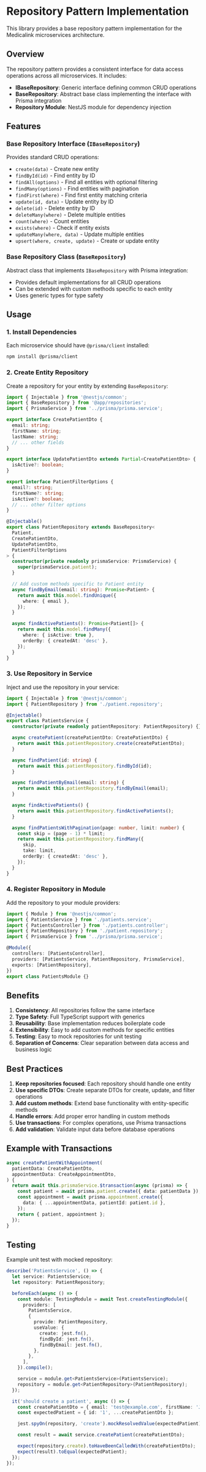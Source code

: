 # Repository Pattern Implementation

This library provides a base repository pattern implementation for the Medicalink microservices architecture.

## Overview

The repository pattern provides a consistent interface for data access operations across all microservices. It includes:

- **IBaseRepository**: Generic interface defining common CRUD operations
- **BaseRepository**: Abstract base class implementing the interface with Prisma integration
- **Repository Module**: NestJS module for dependency injection

## Features

### Base Repository Interface (`IBaseRepository`)

Provides standard CRUD operations:
- `create(data)` - Create new entity
- `findById(id)` - Find entity by ID
- `findAll(options)` - Find all entities with optional filtering
- `findMany(options)` - Find entities with pagination
- `findFirst(where)` - Find first entity matching criteria
- `update(id, data)` - Update entity by ID
- `delete(id)` - Delete entity by ID
- `deleteMany(where)` - Delete multiple entities
- `count(where)` - Count entities
- `exists(where)` - Check if entity exists
- `updateMany(where, data)` - Update multiple entities
- `upsert(where, create, update)` - Create or update entity

### Base Repository Class (`BaseRepository`)

Abstract class that implements `IBaseRepository` with Prisma integration:
- Provides default implementations for all CRUD operations
- Can be extended with custom methods specific to each entity
- Uses generic types for type safety

## Usage

### 1. Install Dependencies

Each microservice should have `@prisma/client` installed:

```bash
npm install @prisma/client
```

### 2. Create Entity Repository

Create a repository for your entity by extending `BaseRepository`:

```typescript
import { Injectable } from '@nestjs/common';
import { BaseRepository } from '@app/repositories';
import { PrismaService } from '../prisma/prisma.service';

export interface CreatePatientDto {
  email: string;
  firstName: string;
  lastName: string;
  // ... other fields
}

export interface UpdatePatientDto extends Partial<CreatePatientDto> {
  isActive?: boolean;
}

export interface PatientFilterOptions {
  email?: string;
  firstName?: string;
  isActive?: boolean;
  // ... other filter options
}

@Injectable()
export class PatientRepository extends BaseRepository<
  Patient,
  CreatePatientDto,
  UpdatePatientDto,
  PatientFilterOptions
> {
  constructor(private readonly prismaService: PrismaService) {
    super(prismaService.patient);
  }

  // Add custom methods specific to Patient entity
  async findByEmail(email: string): Promise<Patient> {
    return await this.model.findUnique({
      where: { email },
    });
  }

  async findActivePatients(): Promise<Patient[]> {
    return await this.model.findMany({
      where: { isActive: true },
      orderBy: { createdAt: 'desc' },
    });
  }
}
```

### 3. Use Repository in Service

Inject and use the repository in your service:

```typescript
import { Injectable } from '@nestjs/common';
import { PatientRepository } from './patient.repository';

@Injectable()
export class PatientsService {
  constructor(private readonly patientRepository: PatientRepository) {}

  async createPatient(createPatientDto: CreatePatientDto) {
    return await this.patientRepository.create(createPatientDto);
  }

  async findPatient(id: string) {
    return await this.patientRepository.findById(id);
  }

  async findPatientByEmail(email: string) {
    return await this.patientRepository.findByEmail(email);
  }

  async findActivePatients() {
    return await this.patientRepository.findActivePatients();
  }

  async findPatientsWithPagination(page: number, limit: number) {
    const skip = (page - 1) * limit;
    return await this.patientRepository.findMany({
      skip,
      take: limit,
      orderBy: { createdAt: 'desc' },
    });
  }
}
```

### 4. Register Repository in Module

Add the repository to your module providers:

```typescript
import { Module } from '@nestjs/common';
import { PatientsService } from './patients.service';
import { PatientsController } from './patients.controller';
import { PatientRepository } from './patient.repository';
import { PrismaService } from '../prisma/prisma.service';

@Module({
  controllers: [PatientsController],
  providers: [PatientsService, PatientRepository, PrismaService],
  exports: [PatientRepository],
})
export class PatientsModule {}
```

## Benefits

1. **Consistency**: All repositories follow the same interface
2. **Type Safety**: Full TypeScript support with generics
3. **Reusability**: Base implementation reduces boilerplate code
4. **Extensibility**: Easy to add custom methods for specific entities
5. **Testing**: Easy to mock repositories for unit testing
6. **Separation of Concerns**: Clear separation between data access and business logic

## Best Practices

1. **Keep repositories focused**: Each repository should handle one entity
2. **Use specific DTOs**: Create separate DTOs for create, update, and filter operations
3. **Add custom methods**: Extend base functionality with entity-specific methods
4. **Handle errors**: Add proper error handling in custom methods
5. **Use transactions**: For complex operations, use Prisma transactions
6. **Add validation**: Validate input data before database operations

## Example with Transactions

```typescript
async createPatientWithAppointment(
  patientData: CreatePatientDto,
  appointmentData: CreateAppointmentDto,
) {
  return await this.prismaService.$transaction(async (prisma) => {
    const patient = await prisma.patient.create({ data: patientData });
    const appointment = await prisma.appointment.create({
      data: { ...appointmentData, patientId: patient.id },
    });
    return { patient, appointment };
  });
}
```

## Testing

Example unit test with mocked repository:

```typescript
describe('PatientsService', () => {
  let service: PatientsService;
  let repository: PatientRepository;

  beforeEach(async () => {
    const module: TestingModule = await Test.createTestingModule({
      providers: [
        PatientsService,
        {
          provide: PatientRepository,
          useValue: {
            create: jest.fn(),
            findById: jest.fn(),
            findByEmail: jest.fn(),
          },
        },
      ],
    }).compile();

    service = module.get<PatientsService>(PatientsService);
    repository = module.get<PatientRepository>(PatientRepository);
  });

  it('should create a patient', async () => {
    const createPatientDto = { email: 'test@example.com', firstName: 'John', lastName: 'Doe' };
    const expectedPatient = { id: '1', ...createPatientDto };

    jest.spyOn(repository, 'create').mockResolvedValue(expectedPatient);

    const result = await service.createPatient(createPatientDto);

    expect(repository.create).toHaveBeenCalledWith(createPatientDto);
    expect(result).toEqual(expectedPatient);
  });
});
```